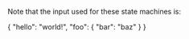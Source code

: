 Note that the input used for these state machines is:

{
   "hello": "world!",
    "foo": {
       "bar": "baz"
    }
}
